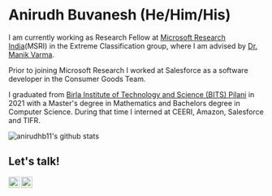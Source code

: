 # Anirudh Buvanesh (He/Him/His)
I am currently working as Research Fellow at [Microsoft Research India](https://www.microsoft.com/en-us/research/lab/microsoft-research-india/)(MSRI) in the Extreme Classification group, where I am advised by [Dr. Manik Varma](http://manikvarma.org/).

Prior to joining Microsoft Research I worked at Salesforce as a software developer in the Consumer Goods Team.

I graduated from [Birla Institute of Technology and Science (BITS) Pilani](https://bits-pilani.ac.in/) in 2021 with a Master's degree in Mathematics and Bachelors degree in Computer Science. During that time I interned at CEERI, Amazon, Salesforce and TIFR.

![anirudhb11's github stats](https://github-readme-stats.vercel.app/api?username=anirudhb11&show_icons=true&theme=radical&count_private=true)

## Let's talk!

[<img align="left" alt="Anirudh | Gmail" width="22px" src="https://cdn.jsdelivr.net/npm/simple-icons@3.7.0/icons/gmail.svg" />][gmail]
[<img align="left" alt="Anirudh | LinkedIn" width="22px" src="https://cdn.jsdelivr.net/npm/simple-icons@v3/icons/linkedin.svg" />][linkedin]

[gmail]: mailto:anirudhb1102@gmail.com
[linkedin]: https://www.linkedin.com/in/anirudh-buvanesh-93873a146/
